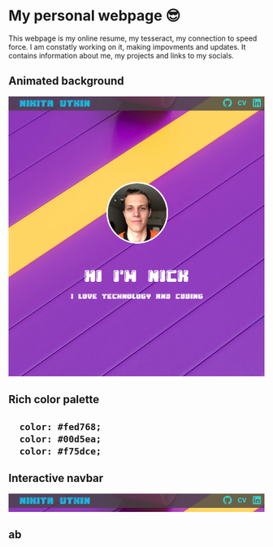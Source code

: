 # My personal webpage :sunglasses:
This webpage is my online resume, my tesseract, my connection to speed force.
I am constatly working on it, making impovments and updates.
It contains information about me, my projects and links to my socials.

<h2>Animated background</h2>

![sample of a webpage](./sample1.jpg)

<h2>Rich color palette<h2>
  
```
  color: #fed768;
  color: #00d5ea;
  color: #f75dce;
```
  
<h2> Interactive navbar</h2>

![navbar_sample](./navb.jpg)
  
  <h2>ab</h2>
